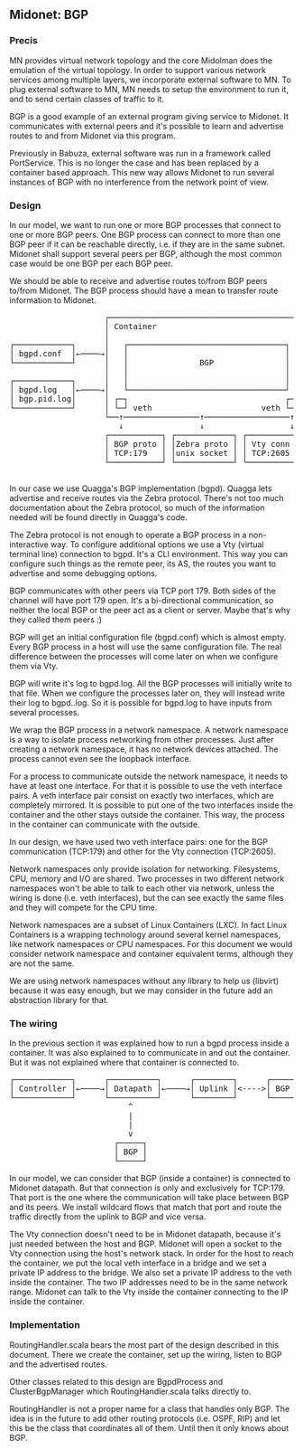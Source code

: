 ## Midonet: BGP

### Precis

MN provides virtual network topology and the core Midolman does the
emulation of the virtual topology.  In order to support various network
services among multiple layers, we incorporate external software to MN. To
plug external software to MN, MN needs to setup the environment to run it,
and to send certain classes of traffic to it.

BGP is a good example of an external program giving service to Midonet. It
communicates with external peers and it's possible to learn and advertise
routes to and from Midonet via this program.

Previously in Babuza, external software was run in a framework called
PortService. This is no longer the case and has been replaced by a container
based approach. This new way allows Midonet to run several instances of BGP
with no interference from the network point of view.

### Design

In our model, we want to run one or more BGP processes that connect to one
or more BGP peers. One BGP process can connect to more than one BGP peer if
it can be reachable directly, i.e. if they are in the same subnet. Midonet
shall support several peers per BGP, although the most common case would be
one BGP per each BGP peer.

We should be able to receive and advertise routes to/from BGP peers to/from
Midonet. The BGP process should have a mean to transfer route information to
Midonet.


<pre>
                    ┌─────────────────────────────────────────┐
                    │ Container                               │
                    │                                         │
┌────────────┐      │   ┌─────────────────────────────────┐   │
│ bgpd.conf  │←────→│   │                                 │   │
└────────────┘      │   │               BGP               │   │
                    │   │                                 │   │
┌────────────┐      │   │                                 │   │
│ bgpd.log   │←────→│   └─────────────────────────────────┘   │
│ bgp.pid.log│      │ ┌─┐                                 ┌─┐ │
└────────────┘      │ └─┘ veth                       veth └─┘ │
                    └──↑────────────────↑──────────────────↑──┘
                       ↓                ↓                  ↓
                    ┌───────────┐ ┌────────────┐ ┌────────────┐
                    │ BGP proto │ │Zebra proto │ │ Vty conn   │
                    │ TCP:179   │ │unix socket │ │ TCP:2605   │
                    └───────────┘ └────────────┘ └────────────┘

</pre>


In our case we use Quagga's BGP implementation (bgpd). Quagga lets advertise
and receive routes via the Zebra protocol. There's not too much documentation
about the Zebra protocol, so much of the information needed will be found
directly in Quagga's code.

The Zebra protocol is not enough to operate a BGP process in a non-interactive
way. To configure additional options we use a Vty (virtual terminal line)
connection to bgpd. It's a CLI environment. This way you can configure such
things as the remote peer, its AS, the routes you want to advertise and some
debugging options.

BGP communicates with other peers via TCP port 179. Both sides of the
channel will have port 179 open. It's a bi-directional communication, so neither
the local BGP or the peer act as a client or server. Maybe that's why they
called them peers :)

BGP will get an initial configuration file (bgpd.conf) which is almost empty.
Every BGP process in a host will use the same configuration file. The real
difference between the processes will come later on when we configure them via
Vty.

BGP will write it's log to bgpd.log. All the BGP processes will initially write
to that file. When we configure the processes later on, they will instead write
their log to bgpd.<pid>.log. So it is possible for bgpd.log to have inputs from
several processes.

We wrap the BGP process in a network namespace. A network namespace is a way to
isolate process networking from other processes. Just after creating a network
namespace, it has no network devices attached. The process cannot even see the
loopback interface.

For a process to communicate outside the network namespace, it needs to have
at least one interface. For that it is possible to use the veth interface pairs.
A veth interface pair consist on exactly two interfaces, which are completely
mirrored. It is possible to put one of the two interfaces inside the container
and the other stays outside the container. This way, the process in the
container can communicate with the outside.

In our design, we have used two veth interface pairs: one for the BGP
communication (TCP:179) and other for the Vty connection (TCP:2605).

Network namespaces only provide isolation for networking. Filesystems, CPU,
memory and I/O are shared. Two processes in two different network namespaces
won't be able to talk to each other via network, unless the wiring is done (i.e.
veth interfaces), but the can see exactly the same files and they will compete
for the CPU time.

Network namespaces are a subset of Linux Containers (LXC). In fact Linux
Containers is a wrapping technology around several kernel namespaces, like
network namespaces or CPU namespaces. For this document we would consider
network namespace and container equivalent terms, although they are not
the same.

We are using network namespaces without any library to help us (libvirt) because
it was easy enough, but we may consider in the future add an abstraction library
for that.

### The wiring

In the previous section it was explained how to run a bgpd process inside a
container. It was also explained to to communicate in and out the container.
But it was not explained where that container is connected to.


<pre>
┌────────────┐      ┌──────────┐      ┌────────┐      ┌──────────┐
│ Controller │←────→│ Datapath │←────→│ Uplink │<---->│ BGP Peer │
└────────────┘      └──────────┘      └────────┘      └──────────┘
                         ^
                         |
                         |
                         v
                      ┌─────┐
                      │ BGP │
                      └─────┘
</pre>

In our model, we can consider that BGP (inside a container) is connected to
Midonet datapath. But that connection is only and exclusively for TCP:179.
That port is the one where the communication will take place between BGP and
its peers. We install wildcard flows that match that port and route the traffic
directly from the uplink to BGP and vice versa.

The Vty connection doesn't need to be in Midonet datapath, because it's just
needed between the host and BGP. Midonet will open a socket to the Vty
connection using the host's network stack. In order for the host to reach the
container, we put the local veth interface in a bridge and we set a private
IP address to the bridge. We also set a private IP address to the veth inside
the container. The two IP addresses need to be in the same network range.
Midonet can talk to the Vty inside the container connecting to the IP inside
the container.


### Implementation

RoutingHandler.scala bears the most part of the design described in this
document. There we create the container, set up the wiring, listen to BGP
and the advertised routes.

Other classes related to this design are BgpdProcess and ClusterBgpManager
which RoutingHandler.scala talks directly to.

RoutingHandler is not a proper name for a class that handles only BGP. The
idea is in the future to add other routing protocols (i.e. OSPF, RIP) and let
this be the class that coordinates all of them. Until then it only knows about
BGP.


